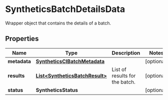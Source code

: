 

# SyntheticsBatchDetailsData

Wrapper object that contains the details of a batch.

## Properties

Name | Type | Description | Notes
------------ | ------------- | ------------- | -------------
**metadata** | [**SyntheticsCIBatchMetadata**](SyntheticsCIBatchMetadata.md) |  |  [optional]
**results** | [**List&lt;SyntheticsBatchResult&gt;**](SyntheticsBatchResult.md) | List of results for the batch. |  [optional]
**status** | **SyntheticsStatus** |  |  [optional]



